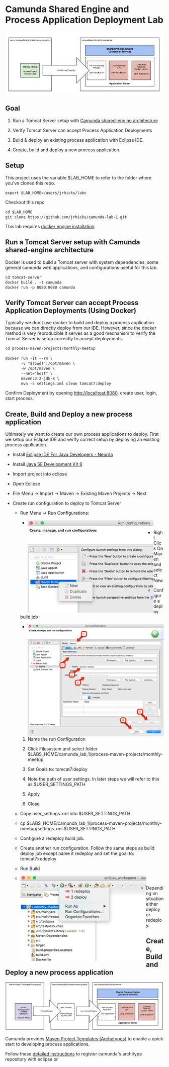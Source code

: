 # Camunda Shared Engine and Process Application Deployment Lab

<img src="images/overview.png">

## Goal

1) Run a Tomcat Server setup with [Camunda shared-engine architecture](https://docs.camunda.org/manual/7.4/introduction/architecture/#shared-container-managed-process-engine)

2) Verify Tomcat Server can accept Process Application Deployments

3) Build & deploy an existing process application with Eclipse IDE.

4) Create, build and deploy a new process application.

## Setup

This project uses the variable $LAB_HOME to refer to the folder where you've cloned this repo.

```
export $LAB_HOME=/users/jrhicks/labs
```

Checkout this repo

```
cd $LAB_HOME
git clone https://github.com/jrhicks/camunda-lab-1.git
```

This lab requires [docker engine installation](https://docs.docker.com/engine/installation/).


## Run a Tomcat Server setup with Camunda shared-engine architecture

Docker is used to build a Tomcat server with system dependencies, some general camunda web applications, and configurations useful for this lab.

```
cd tomcat-server
docker build . -t camunda
docker run -p 8080:8080 camunda
```

## Verify Tomcat Server can accept Process Application Deployments (Using Docker)

Typically we don't use docker to build and deploy a process application because we can directly deploy from our IDE.  However, since the docker method is very reproducible it serves as a good mechanism to verify the Tomcat Server is setup correctly to accept deployments.

```
cd process-maven-projects/monthly-meetup

docker run -it --rm \
       -v "$(pwd)":/opt/maven \
       -w /opt/maven \
       --net="host" \
       maven:3.2-jdk-8 \
       mvn -s settings.xml clean tomcat7:deploy
```

Confirm Deployment by opening [http://localhost:8080](http://localhost:8080), create user, login, start process.

## Create, Build and Deploy a new process application

Ultimately we want to create our own process applications to deploy.  First we setup our Eclipse IDE and verify correct setup by deploying an existing process application.

* Install [Eclipse IDE For Java Developers - Neon1a](http://www.eclipse.org/downloads/packages/eclipse-ide-java-developers/neon1a)

* Install [Java SE Development Kit 8](http://www.oracle.com/technetwork/java/javase/downloads/jdk8-downloads-2133151.html)

* Import project into eclipse

 * Open Eclipse

 * File Menu -> Import -> Maven -> Existing Maven Projects -> Next

* Create run configuration to deploy to Tomcat Server

  * Run Menu -> Run Configurations:

    * <img src="/images/run_configurations_1.png" align="left" width="400px">

    * Right Click On Maven and select New

  * Configure a deploy build job

    * <img src="/images/run_configurations_2.png" align="left" width="600px">

    1) Name the run Configuration

    2) Click Filesystem and select folder $LABS_HOME/camunda_lab_1/process-maven-projects/monthly-meetup

    3) Set Goals to: tomcat7:deploy

    4) Note the path of user settings.  In later steps we will refer to this as $USER_SETTINGS_PATH

    5) Apply

    6) Close

  * Copy user_settings.xml into $USER_SETTINGS_PATH

   * cp $LABS_HOME/camunda_lab_1/process-maven-projects/monthly-meetup/settings.xml $USER_SETTINGS_PATH

  * Configure a redeploy build job.

   * Create another run configuration.  Follow the same steps as build deploy job except name it redeploy and set the goal to: tomcat7:redeploy

  * Run Build

   * <img src="/images/run_configurations_3.png" align="left" width="400px">

   * Depending on situation either deploy or redeploy.

## Create, Build and Deploy a new process application

<img src="images/overview2.png">

Camunda provides [Maven Project Templates (Archetypes)](https://docs.camunda.org/manual/7.4/user-guide/process-applications/maven-archetypes/) to enable a quick start to developing process applications.

Follow these [detailed instructions](https://docs.camunda.org/manual/7.4/user-guide/process-applications/maven-archetypes/#detailed-instructions) to register camunda's architype repository with eclipse or
